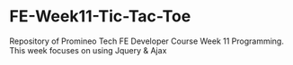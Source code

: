 # FE-Week11-Tic-Tac-Toe
Repository of Promineo Tech FE Developer Course Week 11 Programming. This week focuses on using Jquery &amp; Ajax
